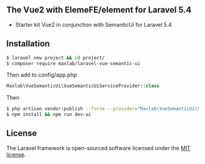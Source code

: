 ## The Vue2 with ElemeFE/element for Laravel 5.4

- Starter kit Vue2 in conjunction with SemanticUi for Laravel 5.4
 
## Installation

```sh
$ laravel new project && cd project/
$ composer require maxlab/laravel-vue-semantic-ui
```

Then add to config/app.php
```php
Maxlab\VueSemanticUi\VueSemanticUiServiceProvider::class
```

Then
```sh
$ php artisan vendor:publish --force --provider="Maxlab\VueSemanticUi\VueSemanticUiServiceProvider"
$ npm install && npm run dev-ui
```

## License

The Laravel framework is open-sourced software licensed under the [MIT license](http://opensource.org/licenses/MIT).
